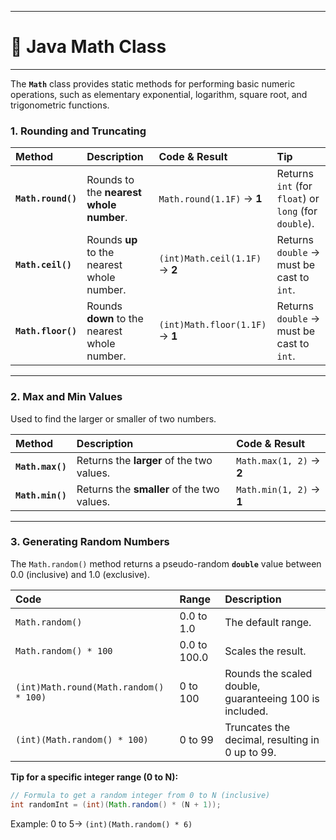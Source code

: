 
---

# 📝 Java Math Class

---

The **`Math`** class provides static methods for performing basic numeric operations, such as elementary exponential, logarithm, square root, and trigonometric functions.

### 1\. Rounding and Truncating

| Method | Description | Code & Result | Tip |
| :--- | :--- | :--- | :--- |
| **`Math.round()`** | Rounds to the **nearest whole number**. | `Math.round(1.1F)` $\rightarrow$ **1** | Returns `int` (for `float`) or `long` (for `double`). |
| **`Math.ceil()`** | Rounds **up** to the nearest whole number. | `(int)Math.ceil(1.1F)` $\rightarrow$ **2** | Returns `double` $\rightarrow$ must be cast to `int`. |
| **`Math.floor()`** | Rounds **down** to the nearest whole number. | `(int)Math.floor(1.1F)` $\rightarrow$ **1** | Returns `double` $\rightarrow$ must be cast to `int`. |

-----

### 2\. Max and Min Values

Used to find the larger or smaller of two numbers.

| Method | Description | Code & Result |
| :--- | :--- | :--- |
| **`Math.max()`** | Returns the **larger** of the two values. | `Math.max(1, 2)` $\rightarrow$ **2** |
| **`Math.min()`** | Returns the **smaller** of the two values. | `Math.min(1, 2)` $\rightarrow$ **1** |

-----

### 3\. Generating Random Numbers

The `Math.random()` method returns a pseudo-random **`double`** value between $0.0$ (inclusive) and $1.0$ (exclusive).

| Code | Range | Description |
| :--- | :--- | :--- |
| `Math.random()` | $0.0$ to $1.0$ | The default range. |
| `Math.random() * 100` | $0.0$ to $100.0$ | Scales the result. |
| `(int)Math.round(Math.random() * 100)` | $0$ to $100$ | Rounds the scaled double, guaranteeing $100$ is included. |
| `(int)(Math.random() * 100)` | $0$ to $99$ | Truncates the decimal, resulting in $0$ up to $99$. |

**Tip for a specific integer range (0 to N):**

```java
// Formula to get a random integer from 0 to N (inclusive)
int randomInt = (int)(Math.random() * (N + 1)); 
```

Example: $0 \text{ to } 5 \rightarrow$ `(int)(Math.random() * 6)`